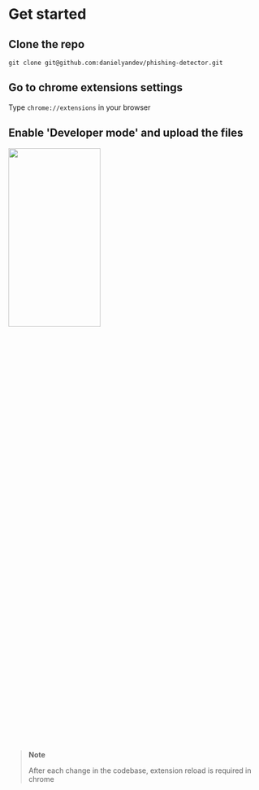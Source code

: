 # Get started

## Clone the repo
```
git clone git@github.com:danielyandev/phishing-detector.git
```

## Go to chrome extensions settings
Type `chrome://extensions` in your browser

## Enable 'Developer mode' and upload the files
<img src="https://user-images.githubusercontent.com/15213473/150081309-61f9c451-c35e-4dab-a23c-ed5e425e7ec5.png"  width="60%" height="30%">

> **Note**
>
> After each change in the codebase, extension reload is required in chrome
